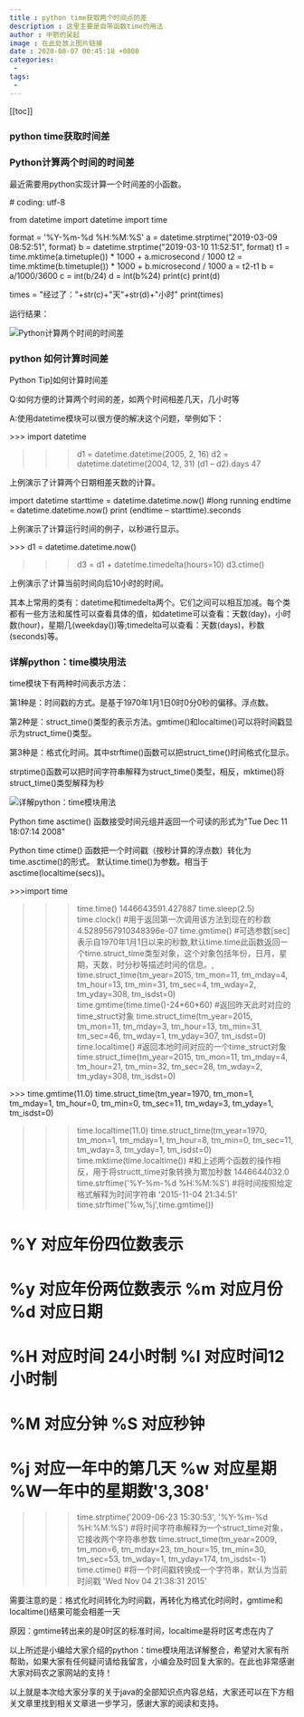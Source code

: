 ```yaml
---
title : python time获取两个时间点的差
description : 这里主要是自带函数time的用法
author : 中箭的吴起
image : 在此处放上图片链接
date : 2020-08-07 00:45:18 +0800
categories:
 -
tags:
 -
---
```

[[toc]]
### python time获取时间差

### Python计算两个时间的时间差

最近需要用python实现计算一个时间差的小函数。

\# coding: utf\-8

from datetime import datetime
import time

format = '%Y\-%m\-%d %H:%M:%S'
a = datetime.strptime("2019\-03\-09 08:52:51", format)
b = datetime.strptime("2019\-03\-10 11:52:51", format)
t1 = time.mktime(a.timetuple()) \* 1000 + a.microsecond / 1000
t2 = time.mktime(b.timetuple()) \* 1000 + b.microsecond / 1000
a = t2\-t1
b = a/1000/3600
c = int(b/24)
d = int(b%24)
print(c)
print(d)

times = "经过了："+str(c)+"天"+str(d)+"小时"
print(times)

运行结果：

![Python计算两个时间的时间差](http://www.xz577.com/uploads/1906/1-1Z623215119502.png)

### python 如何计算时间差

Python Tip\]如何计算时间差

Q:如何方便的计算两个时间的差，如两个时间相差几天，几小时等

A:使用datetime模块可以很方便的解决这个问题，举例如下：

\>>> import datetime
>>> d1 = datetime.datetime(2005, 2, 16)
>>> d2 = datetime.datetime(2004, 12, 31)
>>> (d1 – d2).days
47

上例演示了计算两个日期相差天数的计算。

import datetime
starttime = datetime.datetime.now()
#long running
endtime = datetime.datetime.now()
print (endtime – starttime).seconds

上例演示了计算运行时间的例子，以秒进行显示。

\>>> d1 = datetime.datetime.now()
>>> d3 = d1 + datetime.timedelta(hours=10)
>>> d3.ctime()

上例演示了计算当前时间向后10小时的时间。

其本上常用的类有：datetime和timedelta两个。它们之间可以相互加减。每个类都有一些方法和属性可以查看具体的值，如datetime可以查看：天数(day)，小时数(hour)，星期几(weekday())等;timedelta可以查看：天数(days)，秒数(seconds)等。

### 详解python：time模块用法

time模块下有两种时间表示方法：

第1种是：时间戳的方式。是基于1970年1月1日0时0分0秒的偏移。浮点数。

第2种是：struct\_time()类型的表示方法。gmtime()和localtime()可以将时间戳显示为struct\_time()类型。

第3种是：格式化时间。其中strftime()函数可以把struct\_time()时间格式化显示。

strptime()函数可以把时间字符串解释为struct\_time()类型，相反，mktime()将struct\_time()类型解释为秒

![详解python：time模块用法](https://cdn.fuhao321.com/uploads/2019/155955100Z2A0-151N.jpg)

Python time asctime() 函数接受时间元组并返回一个可读的形式为"Tue Dec 11 18:07:14 2008"

Python time ctime() 函数把一个时间戳（按秒计算的浮点数）转化为time.asctime()的形式。 默认time.time()为参数。相当于 asctime(localtime(secs))。

\>>>import time
>>> time.time()
1446643591.427887
>>> time.sleep(2.5)
>>> time.clock() #用于返回第一次调用该方法到现在的秒数
4.5289567910348396e\-07
>>> time.gmtime()         #可选参数\[sec\]表示自1970年1月1日以来的秒数,默认time.time此函数返回一个time.struct\_time类型对象，这个对象包括年份，日月，星期，天数，时分秒等描述时间的信息。,
time.struct\_time(tm\_year=2015, tm\_mon=11, tm\_mday=4, tm\_hour=13, tm\_min=31, tm\_sec=4, tm\_wday=2, tm\_yday=308, tm\_isdst=0)
>>> time.gmtime(time.time()\-24\*60\*60)     #返回昨天此时对应的time\_struct对象
time.struct\_time(tm\_year=2015, tm\_mon=11, tm\_mday=3, tm\_hour=13, tm\_min=31, tm\_sec=46, tm\_wday=1, tm\_yday=307, tm\_isdst=0)
>>> time.localtime()          #返回本地时间对应的一个time\_struct对象
time.struct\_time(tm\_year=2015, tm\_mon=11, tm\_mday=4, tm\_hour=21, tm\_min=32, tm\_sec=28, tm\_wday=2, tm\_yday=308, tm\_isdst=0)

\>>> time.gmtime(11.0)
time.struct\_time(tm\_year=1970, tm\_mon=1, tm\_mday=1, tm\_hour=0, tm\_min=0, tm\_sec=11, tm\_wday=3, tm\_yday=1, tm\_isdst=0)
>>> time.localtime(11.0)
time.struct\_time(tm\_year=1970, tm\_mon=1, tm\_mday=1, tm\_hour=8, tm\_min=0, tm\_sec=11, tm\_wday=3, tm\_yday=1, tm\_isdst=0)
>>> time.mktime(time.localtime())   #和上述两个函数的操作相反，用于将structt\_time对象转换为累加秒数
1446644032.0
>>> time.strftime('%Y\-%m\-%d %H:%M:%S')   #将时间按照给定格式解释为时间字符串
'2015\-11\-04 21:34:51'
>>> time.strftime('%w,%j',time.gmtime())
# %Y 对应年份四位数表示
# %y 对应年份两位数表示 %m 对应月份 %d 对应日期 </span>
# %H 对应时间 24小时制 %I 对应时间12小时制
# %M 对应分钟 %S 对应秒钟
# %j 对应一年中的第几天 %w 对应星期 %W一年中的星期数'3,308'
>>> time.strptime('2009\-06\-23 15:30:53', '%Y\-%m\-%d %H:%M:%S') #将时间字符串解释为一个struct\_time对象，它接收两个字符串参数
time.struct\_time(tm\_year=2009, tm\_mon=6, tm\_mday=23, tm\_hour=15, tm\_min=30, tm\_sec=53, tm\_wday=1, tm\_yday=174, tm\_isdst=\-1)
>>> time.ctime() #将一个时间戳转换成一个字符串，默认为当前时间戳
'Wed Nov 04 21:38:31 2015'

需要注意的是：格式化时间转化为时间戳，再转化为格式化时间时，gmtime和localtime()结果可能会相差一天

原因：gmtime转出来的是0时区的标准时间，localtime是将时区考虑在内了

以上所述是小编给大家介绍的python：time模块用法详解整合，希望对大家有所帮助，如果大家有任何疑问请给我留言，小编会及时回复大家的。在此也非常感谢大家对码农之家网站的支持！

以上就是本次给大家分享的关于java的全部知识点内容总结，大家还可以在下方相关文章里找到相关文章进一步学习，感谢大家的阅读和支持。